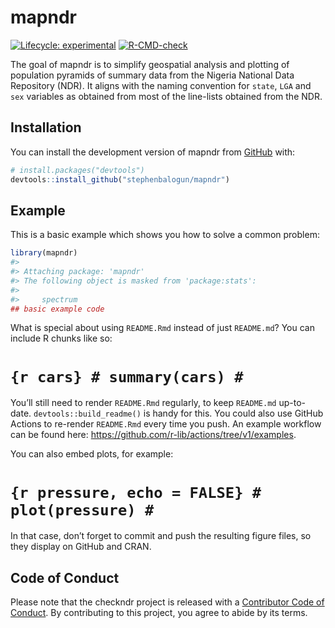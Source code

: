 
<!-- README.md is generated from README.Rmd. Please edit that file -->

# mapndr

<!-- badges: start -->

[![Lifecycle:
experimental](https://img.shields.io/badge/lifecycle-experimental-orange.svg)](https://lifecycle.r-lib.org/articles/stages.html#experimental)
[![R-CMD-check](https://github.com/stephenbalogun/mapndr/actions/workflows/R-CMD-check.yaml/badge.svg)](https://github.com/stephenbalogun/mapndr/actions/workflows/R-CMD-check.yaml)
<!-- badges: end -->

The goal of mapndr is to simplify geospatial analysis and plotting of
population pyramids of summary data from the Nigeria National Data
Repository (NDR). It aligns with the naming convention for `state`,
`LGA` and `sex` variables as obtained from most of the line-lists
obtained from the NDR.

## Installation

You can install the development version of mapndr from
[GitHub](https://github.com/) with:

``` r
# install.packages("devtools")
devtools::install_github("stephenbalogun/mapndr")
```

## Example

This is a basic example which shows you how to solve a common problem:

``` r
library(mapndr)
#> 
#> Attaching package: 'mapndr'
#> The following object is masked from 'package:stats':
#> 
#>     spectrum
## basic example code
```

What is special about using `README.Rmd` instead of just `README.md`?
You can include R chunks like so:

# `{r cars} # summary(cars) #`

You’ll still need to render `README.Rmd` regularly, to keep `README.md`
up-to-date. `devtools::build_readme()` is handy for this. You could also
use GitHub Actions to re-render `README.Rmd` every time you push. An
example workflow can be found here:
<https://github.com/r-lib/actions/tree/v1/examples>.

You can also embed plots, for example:

# `{r pressure, echo = FALSE} # plot(pressure) #`

In that case, don’t forget to commit and push the resulting figure
files, so they display on GitHub and CRAN.

## Code of Conduct

Please note that the checkndr project is released with a [Contributor
Code of
Conduct](https://contributor-covenant.org/version/2/1/CODE_OF_CONDUCT.html).
By contributing to this project, you agree to abide by its terms.
